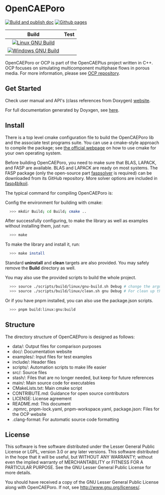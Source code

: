 # OpenCAEPoro

[![Build and publish doc](https://github.com/FaspDevTeam/OpenCAEPoro/actions/workflows/doc.yml/badge.svg)](https://github.com/FaspDevTeam/OpenCAEPoro/actions/workflows/doc.yml)
[![Github pages](https://github.com/FaspDevTeam/OpenCAEPoro/actions/workflows/gh-page.yml/badge.svg)](https://github.com/FaspDevTeam/OpenCAEPoro/actions/workflows/gh-page.yml)




| Build | Test |
|:-----:|:----:|
|[![Linux GNU Build](https://github.com/FaspDevTeam/OpenCAEPoro/actions/workflows/linux_gnu_build.yml/badge.svg)](https://github.com/FaspDevTeam/OpenCAEPoro/actions/workflows/linux_gnu_build.yml)|      |
|[![Windows GNU Build](https://github.com/FaspDevTeam/OpenCAEPoro/actions/workflows/windows_intel_build.yml/badge.svg)](https://github.com/FaspDevTeam/OpenCAEPoro/actions/workflows/windows_intel_build.yml)||


OpenCAEPoro or OCP is part of the OpenCAEPlus project written in C++. OCP
focuses on simulating multicomponent multiphase flows in porous media. For 
more information, please see 
[OCP repository](https://faspdevteam.github.io/OpenCAEPoro/).

## Get Started

Check user manual and API's (class references from Doxygen) [website](https://porous.opencaeplus.org).

For full documentation generated by Doyxgen, see [here](https://faspdevteam.github.io/OpenCAEPoro/).

## Install
There is a top level cmake configuration file to build the OpenCAEPoro lib 
and the associate test programs suite. You can use a cmake-style approach to 
compile the package; see [the official webpage](https://cmake.org) on how to
use cmake for your own operating system. 

Before building OpenCAEPoro, you need to make sure that BLAS, LAPACK, and FASP
are available. BLAS and LAPACK are ready on most systems. The FASP package (only 
the open-source part [faspsolver](https://github.com/FaspDevTeam/faspsolver) is 
required) can be downloaded from its GitHub repository. More solver options are
included in [fasp4blkoil](https://github.com/FaspDevTeam/fasp4blkoil).

The typical command for compiling OpenCAEPoro is:

Config the environment for building with cmake:
```bash
  >>> mkdir Build; cd Build; cmake ..
```

After successfully configuring, to make the library as well as examples without
installing them, just run:
```bash
  >>> make
```

To make the library and install it, run:
```bash
  >>> make install
```

Standard **uninstall** and **clean** targets are also provided. You may safely 
remove the **Build** directory as well. 

You may also use the provided scripts to build the whole project.
```bash
  >>> source ./scripts/build/linux/gnu-build.sh Debug # change the arguement to Release for release build
  >>> source ./scripts/build/linux/clean.sh gnu Debug # For clean up the build directory
```

Or if you have pnpm installed, you can also use the package.json scripts.
```bash
  >>> pnpm build:linux:gnu:build
```

## Structure
The directory structure of OpenCAEPoro is designed as follows:
  - data/: Output files for comparison purposes
  - doc/: Documentation website
  - examples/: Input files for test examples 
  - include/: Header files
  - scripts/: Automation scripts to make life easier
  - src/: Source files
  - stash/: Files that are no longer needed, but keep for future references
  - main/: Main source code for executables 
  - CMakeLists.txt: Main cmake script
  - CONTRIBUTE.md: Guidance for open source contributors
  - LICENSE: License agreement
  - README.md: This document
  - .npmrc, pnpm-lock.yaml, pnpm-workspace.yaml, package.json: Files for the OCP website
  - .clang-format: For automatic source code formatting

## License
This software is free software distributed under the Lesser General Public
License or LGPL, version 3.0 or any later versions. This software distributed
in the hope that it will be useful, but WITHOUT ANY WARRANTY; without even
the implied warranty of MERCHANTABILITY or FITNESS FOR A PARTICULAR PURPOSE.
See the GNU Lesser General Public License for more details.

You should have received a copy of the GNU Lesser General Public License
along with OpenCAEPoro. If not, see <http://www.gnu.org/licenses/>.
